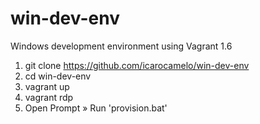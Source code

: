 win-dev-env
===========

Windows development environment using Vagrant 1.6


1) git clone https://github.com/icarocamelo/win-dev-env
2) cd win-dev-env
3) vagrant up
4) vagrant rdp
5) Open Prompt » Run 'provision.bat'
